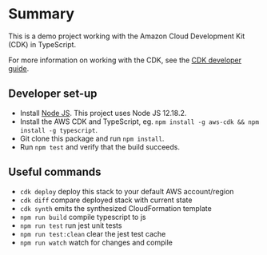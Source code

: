# Summary

This is a demo project working with the Amazon Cloud Development Kit (CDK) in TypeScript.

For more information on working with the CDK, see the [CDK developer guide](https://docs.aws.amazon.com/cdk/latest/guide/home.html).

## Developer set-up

* Install [Node JS](https://nodejs.org). This project uses Node JS 12.18.2.
* Install the AWS CDK and TypeScript, eg. `npm install -g aws-cdk && npm install -g typescript`.
* Git clone this package and run `npm install`.
* Run `npm test` and verify that the build succeeds.

## Useful commands

* `cdk deploy`      deploy this stack to your default AWS account/region
* `cdk diff`        compare deployed stack with current state
* `cdk synth`       emits the synthesized CloudFormation template
* `npm run build`   compile typescript to js
* `npm run test`    run jest unit tests
* `npm run test:clean` clear the jest test cache
* `npm run watch`   watch for changes and compile
